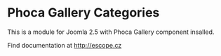 Phoca Gallery Categories
========================
This is a module for Joomla 2.5 with Phoca Gallery component insalled.

Find documentation at http://escope.cz